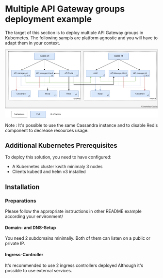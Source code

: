 # Multiple API Gateway groups deployment example

The target of this section is to deploy multiple API Gateway groups in Kubernetes.
The following sampls are platform agnostic and you will have to adapt them in your context.

![Multiple API Gateway groups diagram](imgs/multiple-api-gateway-groups-deployment.png)

Note : It's possible to use the same Cassandra instance and to disable Redis component to decrease resources usage.

## Additional Kubernetes Prerequisites

To deploy this solution, you need to have configured:
- A Kubernetes cluster kwith minimaly 3 nodes
- Clients kubectl and helm v3 installed

## Installation

### Preparations

 Please follow the appropriate instructions in other README example according your environment/

#### Domain- and DNS-Setup

You need 2 subdomains minimally. Both of them can listen on a public or private IP.

#### Ingress-Controller
It's recommended to use 2 ingress controllers deployed Although it's possible to use external services.
